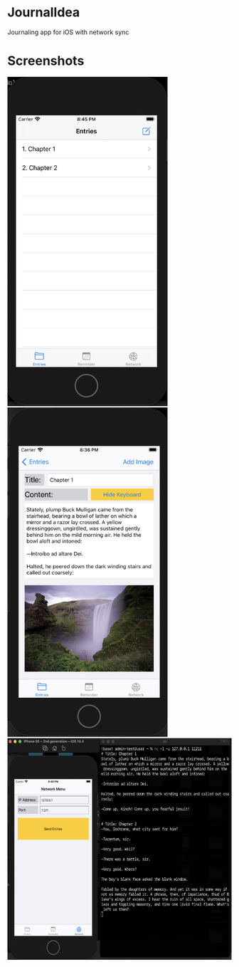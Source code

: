 # JournalIdea
Journaling app for iOS with network sync

# Screenshots

<img src="https://github.com/nemerson7/JournalIdea/blob/main/screenshots/1.png" width="360" height="740">
<img src="https://github.com/nemerson7/JournalIdea/blob/main/screenshots/2.png" width="360" height="740">
<img src="https://github.com/nemerson7/JournalIdea/blob/main/screenshots/3.png" width="556" height="498">
